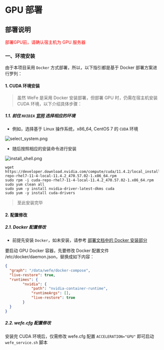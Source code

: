 # GPU 部署

## 部署说明
<font color="red">部署GPU前，请确认宿主机为 GPU 服务器</font>

### 一、环境安装
由于本项目采用 `Docker` 方式部署，所以，以下指引都是基于 Docker 部署方案进行罗列：

#### 1. CUDA 环境安装
> 虽然 WeFe 是采用 Docker 安装部署，但部署 GPU 时，仍需在宿主机安装 CUDA 环境，以下介绍具体步骤：

##### 1.1. 前往 `NVIDIA` [官网](https://developer.nvidia.com/cuda-downloads?target_os=Linux&target_arch=x86_64) 选择相应的环境
- 例如，选择基于 Linux 操作系统，x86_64, CentOS 7 的 `CUDA` 环境

![select_system.png](_media/hardware_acceleration/select_system.png)

- 随后按照相应的安装命令进行安装

![install_shell.png](_media/hardware_acceleration/install_shell.png)

```shell
wget https://developer.download.nvidia.com/compute/cuda/11.4.2/local_installers/cuda-repo-rhel7-11-4-local-11.4.2_470.57.02-1.x86_64.rpm
sudo rpm -i cuda-repo-rhel7-11-4-local-11.4.2_470.57.02-1.x86_64.rpm
sudo yum clean all
sudo yum -y install nvidia-driver-latest-dkms cuda
sudo yum -y install cuda-drivers
```

> 至此安装完毕

#### 2. 配置修改

##### 2.1. Docker 配置修改
- 前提先安装 `Docker`，如未安装，请参考 [部署文档中的 Docker 安装部分](../install/install.md)

要启动 GPU Docker 容器，先要修改 Docker 配置文件 /etc/docker/daemon.json，替换成如下内容：
```json
{
  "graph": "/data/wefe/docker-compose",
  "live-restore": true,
  "runtimes": {
        "nvidia": {
            "path": "nvidia-container-runtime",
            "runtimeArgs": [],
            "live-restore": true
        }
  }
}
```

##### 2.2. wefe.cfg 配置修改
安装完 CUDA 环境后，仅需修改 wefe.cfg 配置 `ACCELERATION="GPU"` 即可启动 `wefe_service.sh` 脚本
